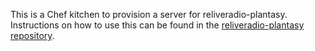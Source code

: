This is a Chef kitchen to provision a server for reliveradio-plantasy. Instructions on how to use this can be found in the [reliveradio-plantasy repository](https://github.com/ReliveRadio/reliveradio-plantasy/blob/master/README.md).
